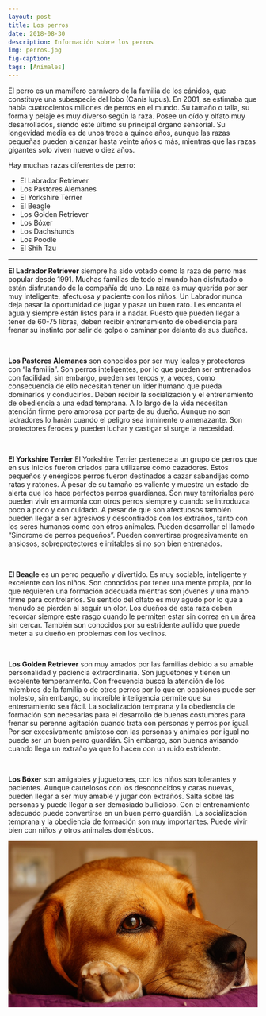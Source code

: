 ```yaml
---
layout: post
title: Los perros
date: 2018-08-30
description: Información sobre los perros
img: perros.jpg
fig-caption: 
tags: [Animales]
---
```


El perro es un mamífero carnívoro de la familia de los cánidos, que constituye una subespecie del lobo (Canis lupus). En 2001, 
se estimaba que había cuatrocientos millones de perros en el mundo. Su tamaño o talla, su forma y pelaje es muy diverso según la raza.
Posee un oído y olfato muy desarrollados, siendo este último su principal órgano sensorial. 
Su longevidad media es de unos trece a quince años, aunque las razas pequeñas pueden alcanzar hasta veinte años o más, 
mientras que las razas gigantes solo viven nueve o diez años.

Hay muchas razas diferentes de perro:
<br>
* El Labrador Retriever 
* Los Pastores Alemanes
* El Yorkshire Terrier
* El Beagle
* Los Golden Retriever
* Los Bóxer
* Los Dachshunds
* Los Poodle 
* El Shih Tzu
<hr>

 **El Ladrador Retriever** siempre ha sido votado como la raza de perro más popular desde 1991. Muchas familias de todo el mundo han disfrutado o están disfrutando de la compañía de uno. La raza es muy querida por ser muy inteligente, afectuosa y paciente con los niños. Un Labrador nunca deja pasar la oportunidad de jugar y pasar un buen rato. Les encanta el agua y siempre están listos para ir a nadar. Puesto que pueden llegar a tener de 60-75 libras, deben recibir entrenamiento de obediencia para frenar su instinto por salir de golpe o caminar por delante de sus dueños.
 
 <br>
 
 **Los Pastores Alemanes** son conocidos por ser muy leales y protectores con “la familia”. Son perros inteligentes, por lo que pueden ser entrenados con facilidad, sin embargo, pueden ser tercos y, a veces, como consecuencia de ello necesitan tener un líder humano que pueda dominarlos y conducirlos. Deben recibir la socialización y el entrenamiento de obediencia a una edad temprana. A lo largo de la vida necesitan atención firme pero amorosa por parte de su dueño. Aunque no son ladradores lo harán cuando el peligro sea inminente o amenazante. Son protectores feroces y pueden luchar y castigar si surge la necesidad.
 
 <br>
 
 **El Yorkshire Terrier** El Yorkshire Terrier pertenece a un grupo de perros que en sus inicios fueron criados para utilizarse como cazadores. Estos pequeños y enérgicos perros fueron destinados a cazar sabandijas como ratas y ratones. A pesar de su tamaño es valiente y muestra un estado de alerta que los hace perfectos perros guardianes. Son muy territoriales pero pueden vivir en armonía con otros perros siempre y cuando se introduzca poco a poco y con cuidado. A pesar de que son afectuosos también pueden llegar a ser agresivos y desconfiados con los extraños, tanto con los seres humanos como con otros animales. Pueden desarrollar el llamado “Síndrome de perros pequeños”. Pueden convertirse progresivamente en ansiosos, sobreprotectores e irritables si no son bien entrenados.
 
 <br>
 
 **El Beagle** es un perro pequeño  y divertido. Es muy sociable, inteligente y excelente con los niños. Son conocidos por tener una mente propia, por lo que requieren una formación adecuada mientras son jóvenes y una mano firme para controlarlos. Su sentido del olfato es muy agudo por lo que a menudo se pierden al seguir un olor. Los dueños de esta raza deben recordar siempre este rasgo cuando le permiten estar sin correa en un área sin cercar. También son conocidos por su estridente aullido que puede meter a su dueño en problemas con los vecinos.
 
 <br>
 
**Los Golden Retriever** son muy amados por las familias debido a su amable personalidad y paciencia extraordinaria. Son juguetones y tienen un excelente temperamento. Con frecuencia busca la atención de los miembros de la familia o de otros perros por lo que en ocasiones puede ser molesto, sin embargo, su increíble inteligencia permite que su entrenamiento sea fácil. La socialización temprana y la obediencia de formación son necesarias para el desarrollo de buenas costumbres para frenar su perenne agitación cuando trata con personas y perros por igual. Por ser excesivamente amistoso con las personas y animales por igual no puede ser un buen perro guardián. Sin embargo, son buenos avisando cuando llega un extraño ya que lo hacen con un ruido estridente.

<br>

**Los Bóxer** son amigables y juguetones, con los niños son tolerantes y pacientes. Aunque cautelosos con los desconocidos y caras nuevas, pueden llegar a ser muy amable y jugar con extraños. Salta sobre las personas y puede llegar a ser demasiado bullicioso. Con el entrenamiento adecuado puede convertirse en un buen perro guardián. La socialización temprana y la obediencia de formación son muy importantes. Puede vivir bien con niños y otros animales domésticos.

<img src="/assets/img/perrito3.jpg" width="600" alt="perro"/>
